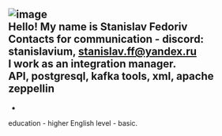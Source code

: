 ![image](https://github.com/stanislavium/rsschool-cv/assets/137807074/167c716b-20f6-4444-b374-7c790365b219)  
Hello! My name is Stanislav Fedoriv  
Сontacts for communication - discord: stanislavium, stanislav.ff@yandex.ru  
I work as an integration manager.  
API, postgresql, kafka tools, xml, apache zeppellin  
-
-
education - higher
English level - basic.
